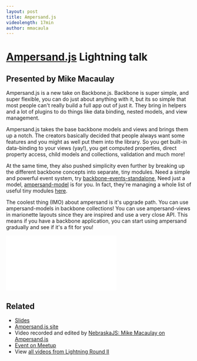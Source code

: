 ```yaml
---
layout: post
title: Ampersand.js
videolength: 17min
author: mmacaula
---
```


# [Ampersand.js](http://ampersandjs.com/) Lightning talk

## Presented by Mike Macaulay

Ampersand.js is a new take on Backbone.js.  Backbone is super simple, and super flexible, you can do just about anything with it, but its so simple that most people can't really build a full app out of just it.  They bring in helpers and a lot of plugins to do things like data binding, nested models, and view management.  

Ampersand.js takes the base backbone models and views and brings them up a notch.  The creators basically decided that people always want some features and you might as well put them into the library.  So you get built-in data-binding to your views (yay!), you get computed properties, direct property access, child models and collections, validation and much more!  

At the same time, they also pushed simplicity even further by breaking up the different backbone concepts into separate, tiny modules.  Need a simple and powerful event system, try [backbone-events-standalone](https://www.npmjs.org/package/backbone-events-standalone), Need just a model, [ampersand-model](https://www.npmjs.org/package/ampersand-model) is for you.  In fact, they're managing a whole list of useful tiny modules [here](http://tools.ampersandjs.com/). 

The coolest thing (IMO) about ampersand is it's upgrade path.  You can use ampersand-models in backbone collections!  You can use ampersand-views in marionette layouts since they are inspired and use a very close API.  This means if you have a backbone application, you can start using ampersand gradually and see if it's a fit for you!


<div class="fluid-width-video-wrapper"><iframe src="//www.youtube.com/embed/UzJCz1qAiHg" frameborder="0" allowfullscreen></iframe></div>

## Related

* [Slides](http://slides.com/mikemacaulay/ampersand-js#/)
* [Ampersand.js site](http://ampersandjs.com/)
* Video recorded and edited by [NebraskaJS: Mike Macaulay on Ampersand.js](http://www.youtube.com/watch?v=UzJCz1qAiHg)
* [Event on Meetup](http://www.meetup.com/nebraskajs/events/181849992/)
* View [all videos from Lightning Round II](http://www.youtube.com/playlist?list=PLCCU6TIglvLHdiJPU2_qPF0Z2y8qMqq56)